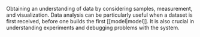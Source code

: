
Obtaining an understanding of data by considering samples, measurement,
and visualization. Data analysis can be particularly useful when a
dataset is first received, before one builds the first [[model|model]].
It is also crucial in understanding experiments and debugging problems with
the system.


